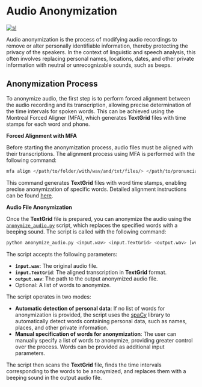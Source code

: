 # Audio Anonymization

[![sl](https://img.shields.io/badge/lang-sl-blue.svg)](anonymization.sl.md)

Audio anonymization is the process of modifying audio recordings to remove or alter personally identifiable information, thereby protecting the privacy of the speakers. In the context of linguistic and speech analysis, this often involves replacing personal names, locations, dates, and other private information with neutral or unrecognizable sounds, such as beeps.

## Anonymization Process

To anonymize audio, the first step is to perform forced alignment between the audio recording and its transcription, allowing precise determination of the time intervals for spoken words. This can be achieved using the Montreal Forced Aligner (MFA), which generates **TextGrid** files with time stamps for each word and phone.

**Forced Alignment with MFA**

Before starting the anonymization process, audio files must be aligned with their transcriptions. The alignment process using MFA is performed with the following command:

```bash
mfa align </path/to/folder/with/wav/and/txt/files/> </path/to/pronunciation_dictionary.txt> </path/to/acoustic_model.zip> </path/to/aligned_output_files/>
```

This command generates **TextGrid** files with word time stamps, enabling precise anonymization of specific words. Detailed alignment instructions can be found [here](../README.md#Alignment).

**Audio File Anonymization**

Once the **TextGrid** file is prepared, you can anonymize the audio using the [`anonymize_audio.py`](../anonymize_audio.py) script, which replaces the specified words with a beeping sound. The script is called with the following command:

```bash
python anonymize_audio.py <input.wav> <input.TextGrid> <output.wav> [word1 word2 word3 ...]
```

The script accepts the following parameters:

- **`input.wav`**: The original audio file.
- **`input.TextGrid`**: The aligned transcription in **TextGrid** format.
- **`output.wav`**: The path to the output anonymized audio file.
- Optional: A list of words to anonymize.

The script operates in two modes:

- **Automatic detection of personal data**: If no list of words for anonymization is provided, the script uses the [spaCy](https://spacy.io/) library to automatically detect words containing personal data, such as names, places, and other private information.
- **Manual specification of words for anonymization**: The user can manually specify a list of words to anonymize, providing greater control over the process. Words can be provided as additional input parameters.

The script then scans the **TextGrid** file, finds the time intervals corresponding to the words to be anonymized, and replaces them with a beeping sound in the output audio file.